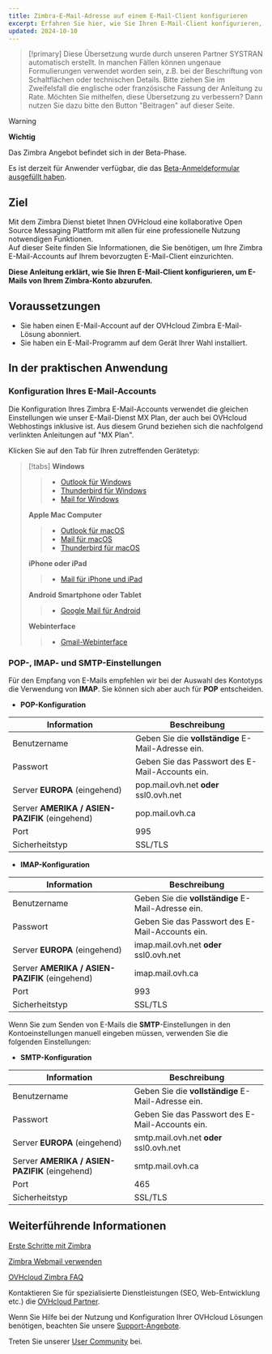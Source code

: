 ```yaml
---
title: Zimbra-E-Mail-Adresse auf einem E-Mail-Client konfigurieren
excerpt: Erfahren Sie hier, wie Sie Ihren E-Mail-Client konfigurieren, um die E-Mails Ihres Zimbra-Kontos zu verwalten
updated: 2024-10-10
---
```


<style>
.w-400 {
max-width:400px!important;
}
</style>

> [!primary]
> Diese Übersetzung wurde durch unseren Partner SYSTRAN automatisch erstellt. In manchen Fällen können ungenaue Formulierungen verwendet worden sein, z.B. bei der Beschriftung von Schaltflächen oder technischen Details. Bitte ziehen Sie im Zweifelsfall die englische oder französische Fassung der Anleitung zu Rate. Möchten Sie mithelfen, diese Übersetzung zu verbessern? Dann nutzen Sie dazu bitte den Button "Beitragen" auf dieser Seite.
>

> [!warning]
>
> **Wichtig**
>
> Das Zimbra Angebot befindet sich in der Beta-Phase.
>
> Es ist derzeit für Anwender verfügbar, die das [Beta-Anmeldeformular ausgefüllt haben](https://labs.ovhcloud.com/en/zimbra-beta/).


## Ziel

Mit dem Zimbra Dienst bietet Ihnen OVHcloud eine kollaborative Open Source Messaging Plattform mit allen für eine professionelle Nutzung notwendigen Funktionen.  
Auf dieser Seite finden Sie Informationen, die Sie benötigen, um Ihre Zimbra E-Mail-Accounts auf Ihrem bevorzugten E-Mail-Client einzurichten.

**Diese Anleitung erklärt, wie Sie Ihren E-Mail-Client konfigurieren, um E-Mails von Ihrem Zimbra-Konto abzurufen.**

## Voraussetzungen

- Sie haben einen E-Mail-Account auf der OVHcloud Zimbra E-Mail-Lösung abonniert.
- Sie haben ein E-Mail-Programm auf dem Gerät Ihrer Wahl installiert.

## In der praktischen Anwendung

### Konfiguration Ihres E-Mail-Accounts <a name="mail-config"></a>

Die Konfiguration Ihres Zimbra E-Mail-Accounts verwendet die gleichen Einstellungen wie unser E-Mail-Dienst MX Plan, der auch bei OVHcloud Webhostings inklusive ist. Aus diesem Grund beziehen sich die nachfolgend verlinkten Anleitungen auf "MX Plan".

Klicken Sie auf den Tab für Ihren zutreffenden Gerätetyp:

> [!tabs]
> **Windows**
>>
>> - [Outlook für Windows](/pages/web_cloud/email_and_collaborative_solutions/mx_plan/how_to_configure_outlook_2016)
>> - [Thunderbird für Windows](/pages/web_cloud/email_and_collaborative_solutions/mx_plan/how_to_configure_thunderbird_windows)
>> - [Mail for Windows](/pages/web_cloud/email_and_collaborative_solutions/mx_plan/how_to_configure_windows_10)
>>
> **Apple Mac Computer**
>>
>> - [Outlook für macOS](/pages/web_cloud/email_and_collaborative_solutions/mx_plan/how_to_configure_outlook_2016_mac)
>> - [Mail für macOS](/pages/web_cloud/email_and_collaborative_solutions/mx_plan/how_to_configure_mail_macos)
>> - [Thunderbird für macOS](/pages/web_cloud/email_and_collaborative_solutions/mx_plan/how_to_configure_thunderbird_mac)
>>
> **iPhone oder iPad**
>>
>> - [Mail für iPhone und iPad](/pages/web_cloud/email_and_collaborative_solutions/mx_plan/how_to_configure_ios)
>>
> **Android Smartphone oder Tablet**
>>
>> - [Google Mail für Android](/pages/web_cloud/email_and_collaborative_solutions/mx_plan/how_to_configure_android)
>>
> **Webinterface**
>>
>> - [Gmail-Webinterface](/pages/web_cloud/email_and_collaborative_solutions/mx_plan/how_to_configure_gmail)
>>

### POP-, IMAP- und SMTP-Einstellungen <a name="popimap-settings"></a>

Für den Empfang von E-Mails empfehlen wir bei der Auswahl des Kontotyps die Verwendung von **IMAP**. Sie können sich aber auch für **POP** entscheiden.

- **POP-Konfiguration**

|Information|Beschreibung|
|---|---|
|Benutzername|Geben Sie die **vollständige** E-Mail-Adresse ein. |
|Passwort|Geben Sie das Passwort des E-Mail-Accounts ein.|
|Server **EUROPA** (eingehend)|pop.mail.ovh.net **oder** ssl0.ovh.net|
|Server **AMERIKA / ASIEN-PAZIFIK** (eingehend)|pop.mail.ovh.ca|
|Port|995|
|Sicherheitstyp|SSL/TLS|

- **IMAP-Konfiguration**

|Information|Beschreibung|
|---|---|
|Benutzername|Geben Sie die **vollständige** E-Mail-Adresse ein. |
|Passwort|Geben Sie das Passwort des E-Mail-Accounts ein.|
|Server **EUROPA** (eingehend)|imap.mail.ovh.net **oder** ssl0.ovh.net|
|Server **AMERIKA / ASIEN-PAZIFIK** (eingehend)|imap.mail.ovh.ca|
|Port|993|
|Sicherheitstyp|SSL/TLS|

Wenn Sie zum Senden von E-Mails die **SMTP**-Einstellungen in den Kontoeinstellungen manuell eingeben müssen, verwenden Sie die folgenden Einstellungen:

- **SMTP-Konfiguration**

|Information|Beschreibung|
|---|---|
|Benutzername|Geben Sie die **vollständige** E-Mail-Adresse ein. |
|Passwort|Geben Sie das Passwort des E-Mail-Accounts ein.|
|Server **EUROPA** (eingehend)|smtp.mail.ovh.net **oder** ssl0.ovh.net|
|Server **AMERIKA / ASIEN-PAZIFIK** (eingehend)|smtp.mail.ovh.ca|
|Port|465|
|Sicherheitstyp|SSL/TLS|

## Weiterführende Informationen <a name="go-further"></a>

[Erste Schritte mit Zimbra](/pages/web_cloud/email_and_collaborative_solutions/zimbra/getting_started_zimbra)

[Zimbra Webmail verwenden](/pages/web_cloud/email_and_collaborative_solutions/mx_plan/email_zimbra)

[OVHcloud Zimbra FAQ](/pages/web_cloud/email_and_collaborative_solutions/mx_plan/faq-zimbra)

Kontaktieren Sie für spezialisierte Dienstleistungen (SEO, Web-Entwicklung etc.) die [OVHcloud Partner](/links/partner).

Wenn Sie Hilfe bei der Nutzung und Konfiguration Ihrer OVHcloud Lösungen benötigen, beachten Sie unsere [Support-Angebote](/links/support).

Treten Sie unserer [User Community](/links/community) bei.

